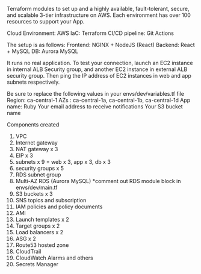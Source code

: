 Terraform modules to set up and a highly available, fault-tolerant, secure, and scalable 3-tier infrastructure on AWS.
Each environment has over 100 resources to support your App.

Cloud Environment: AWS
IaC: Terraform
CI/CD pipeline: Git Actions

The setup is as follows:
Frontend: NGINX + NodeJS (React)
Backend: React + MySQL
DB: Aurora MySQL

It runs no real application.
To test your connection, launch an EC2 instance in internal ALB Security group, and another EC2 instance in external ALB security group. Then ping the IP address of EC2 instances in web and app subnets respectively.

Be sure to replace the following values in your envs/dev/variables.tf file
Region: ca-central-1
AZs : ca-central-1a, ca-central-1b, ca-central-1d
App name: Ruby
Your email address to receive notifications
Your S3 bucket name

Components created

1. VPC
2. Internet gateway
3. NAT gateway x 3
4. EIP x 3
5. subnets x 9 = web x 3, app x 3, db x 3
6. security groups x 5
7. RDS subnet group
8. Multi-AZ RDS (Aurora MySQL) \*comment out RDS module block in envs/dev/main.tf
9. S3 buckets x 3
10. SNS topics and subscription
11. IAM policies and policy documents
12. AMI
13. Launch templates x 2
14. Target groups x 2
15. Load balancers x 2
16. ASG x 2
17. Route53 hosted zone
18. CloudTrail
19. CloudWatch Alarms and others
20. Secrets Manager

